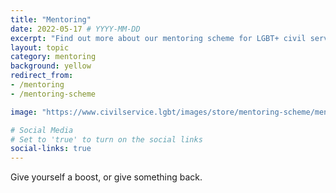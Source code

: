 ```yaml
---
title: "Mentoring"
date: 2022-05-17 # YYYY-MM-DD
excerpt: "Find out more about our mentoring scheme for LGBT+ civil servants."
layout: topic
category: mentoring
background: yellow
redirect_from:
- /mentoring
- /mentoring-scheme

image: "https://www.civilservice.lgbt/images/store/mentoring-scheme/mentoring-scheme-csa-banner.png"

# Social Media
# Set to 'true' to turn on the social links
social-links: true
---
```


Give yourself a boost, or give something back.
